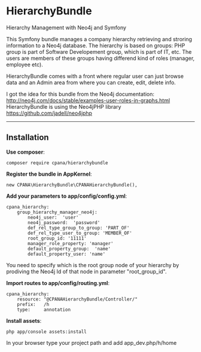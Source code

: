 # HierarchyBundle
Hierarchy Management with Neo4j and Symfony

This Symfony bundle manages a company hierarchy retrieving and stroring information to a Neo4j database. 
The hierarchy is based on groups: PHP group is part of Software Developement group, which is part of IT, etc.
The users are members of these groups having differend kind of roles (manager, employee etc).

HierarchyBundle comes with a front where regular user can just browse data and an Admin area from where you can create, edit, delete info. 

I got the idea for this bundle from the Neo4j documentation: http://neo4j.com/docs/stable/examples-user-roles-in-graphs.html
HierarchyBundle is using the Neo4jPHP library https://github.com/jadell/neo4jphp

***
Installation
--------------------

**Use composer**:

	composer require cpana/hierarchybundle

**Register the bundle in AppKernel**:

	new CPANA\HierarchyBundle\CPANAHierarchyBundle(),

**Add your parameters to app/config/config.yml**:

	cpana_hierarchy:
		group_hierarchy_manager_neo4j:
			neo4j_user:  'user'
			neo4j_password:  'password'
			def_rel_type_group_to_group: 'PART_OF'
			def_rel_type_user_to_group: 'MEMBER_OF'
			root_group_id: '11111'
			manager_role_property: 'manager'
			default_property_group:  'name'
			default_property_user: 'name'

You need to specify which is the root group node of your hierarchy by prodiving the Neo4j Id of that node in parameter "root_group_id".

**Import routes to app/config/routing.yml**:

	cpana_hierarchy:
		resource: "@CPANAHierarchyBundle/Controller/"
		prefix:   /h
		type:     annotation

**Install assets**:

	php app/console assets:install

In your browser type your project path and add app_dev.php/h/home




